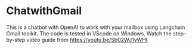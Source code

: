 # ChatwithGmail
This is a chatbot with OpenAI to work with your mailbox using Langchain Gmail toolkit.
The code is tested in VScode on Windows.
Watch the step-by-step video guide from https://youtu.be/Sb02WJ1yWHI
